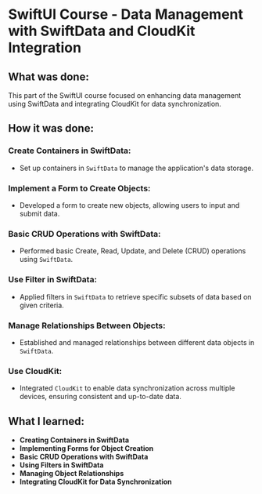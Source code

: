 # SwiftUI Course - Data Management with SwiftData and CloudKit Integration

## What was done:
This part of the SwiftUI course focused on enhancing data management using SwiftData and integrating CloudKit for data synchronization.

## How it was done:
### Create Containers in SwiftData:
- Set up containers in `SwiftData` to manage the application's data storage.

### Implement a Form to Create Objects:
- Developed a form to create new objects, allowing users to input and submit data.

### Basic CRUD Operations with SwiftData:
- Performed basic Create, Read, Update, and Delete (CRUD) operations using `SwiftData`.

### Use Filter in SwiftData:
- Applied filters in `SwiftData` to retrieve specific subsets of data based on given criteria.

### Manage Relationships Between Objects:
- Established and managed relationships between different data objects in `SwiftData`.

### Use CloudKit:
- Integrated `CloudKit` to enable data synchronization across multiple devices, ensuring consistent and up-to-date data.

## What I learned:
- **Creating Containers in SwiftData**
- **Implementing Forms for Object Creation**
- **Basic CRUD Operations with SwiftData**
- **Using Filters in SwiftData**
- **Managing Object Relationships**
- **Integrating CloudKit for Data Synchronization**
